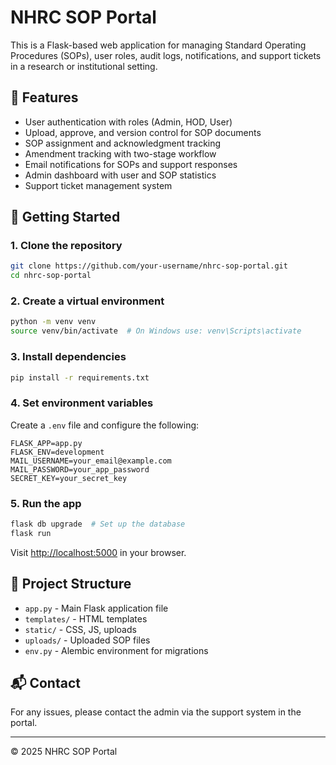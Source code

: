 # NHRC SOP Portal

This is a Flask-based web application for managing Standard Operating Procedures (SOPs), user roles, audit logs, notifications, and support tickets in a research or institutional setting.

## 🔧 Features

- User authentication with roles (Admin, HOD, User)
- Upload, approve, and version control for SOP documents
- SOP assignment and acknowledgment tracking
- Amendment tracking with two-stage workflow
- Email notifications for SOPs and support responses
- Admin dashboard with user and SOP statistics
- Support ticket management system

## 🚀 Getting Started

### 1. Clone the repository

```bash
git clone https://github.com/your-username/nhrc-sop-portal.git
cd nhrc-sop-portal
```

### 2. Create a virtual environment

```bash
python -m venv venv
source venv/bin/activate  # On Windows use: venv\Scripts\activate
```

### 3. Install dependencies

```bash
pip install -r requirements.txt
```

### 4. Set environment variables

Create a `.env` file and configure the following:

```env
FLASK_APP=app.py
FLASK_ENV=development
MAIL_USERNAME=your_email@example.com
MAIL_PASSWORD=your_app_password
SECRET_KEY=your_secret_key
```

### 5. Run the app

```bash
flask db upgrade  # Set up the database
flask run
```

Visit [http://localhost:5000](http://localhost:5000) in your browser.

## 📁 Project Structure

- `app.py` - Main Flask application file
- `templates/` - HTML templates
- `static/` - CSS, JS, uploads
- `uploads/` - Uploaded SOP files
- `env.py` - Alembic environment for migrations

## 📬 Contact

For any issues, please contact the admin via the support system in the portal.

---

© 2025 NHRC SOP Portal
